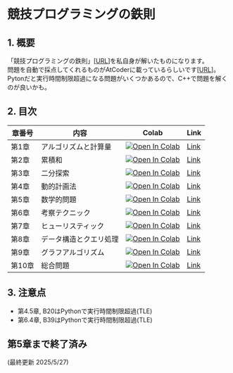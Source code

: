 # 競技プログラミングの鉄則

## 1. 概要
「競技プログラミングの鉄則」[[URL](https://book.mynavi.jp/ec/products/detail/id=131288)]を私自身が解いたものになります。<br>
問題を自動で採点してくれるものがAtCoderに載っているらしいです[[URL](https://atcoder.jp/contests/tessoku-book)]。<br>
Pytonだと実行時間制限超過になる問題がいくつかあるので、C++で問題を解くのが良いかも。

## 2. 目次
| 章番号 | 内容                                | Colab | Link |
|--------|------------------------------------|--------|--------|
| 第1章  | アルゴリズムと計算量                 | [![Open In Colab](https://colab.research.google.com/assets/colab-badge.svg)](https://colab.research.google.com/github/j329nish/Kyopro-Tessoku-Book/blob/main/chapter1.ipynb)| [Link](https://github.com/j329nish/Kyopro-Tessoku-Book/blob/main/chapter1.ipynb) |
| 第2章  | 累積和                              | [![Open In Colab](https://colab.research.google.com/assets/colab-badge.svg)](https://colab.research.google.com/github/j329nish/Kyopro-Tessoku-Book/blob/main/chapter2.ipynb)| [Link](https://github.com/j329nish/Kyopro-Tessoku-Book/blob/main/chapter2.ipynb) |
| 第3章  | 二分探索                            | [![Open In Colab](https://colab.research.google.com/assets/colab-badge.svg)](https://colab.research.google.com/github/j329nish/Kyopro-Tessoku-Book/blob/main/chapter3.ipynb)| [Link](https://github.com/j329nish/Kyopro-Tessoku-Book/blob/main/chapter3.ipynb) |
| 第4章  | 動的計画法                          | [![Open In Colab](https://colab.research.google.com/assets/colab-badge.svg)](https://colab.research.google.com/github/j329nish/Kyopro-Tessoku-Book/blob/main/chapter4.ipynb)| [Link](https://github.com/j329nish/Kyopro-Tessoku-Book/blob/main/chapter4.ipynb) |
| 第5章  | 数学的問題                          | [![Open In Colab](https://colab.research.google.com/assets/colab-badge.svg)](https://colab.research.google.com/github/j329nish/Kyopro-Tessoku-Book/blob/main/chapter5.ipynb)| [Link](https://github.com/j329nish/Kyopro-Tessoku-Book/blob/main/chapter5.ipynb) |
| 第6章  | 考察テクニック                      | [![Open In Colab](https://colab.research.google.com/assets/colab-badge.svg)](https://colab.research.google.com/github/j329nish/Kyopro-Tessoku-Book/blob/main/chapter6.ipynb)| [Link](https://github.com/j329nish/Kyopro-Tessoku-Book/blob/main/chapter6.ipynb) |
| 第7章  | ヒューリスティック                   | [![Open In Colab](https://colab.research.google.com/assets/colab-badge.svg)](https://colab.research.google.com/github/j329nish/Kyopro-Tessoku-Book/blob/main/chapter7.ipynb)| [Link](https://github.com/j329nish/Kyopro-Tessoku-Book/blob/main/chapter7.ipynb) |
| 第8章  | データ構造とクエリ処理               | [![Open In Colab](https://colab.research.google.com/assets/colab-badge.svg)](https://colab.research.google.com/github/j329nish/Kyopro-Tessoku-Book/blob/main/chapter8.ipynb)| [Link](https://github.com/j329nish/Kyopro-Tessoku-Book/blob/main/chapter8.ipynb) |
| 第9章  | グラフアルゴリズム                  | [![Open In Colab](https://colab.research.google.com/assets/colab-badge.svg)](https://colab.research.google.com/github/j329nish/Kyopro-Tessoku-Book/blob/main/chapter9.ipynb)| [Link](https://github.com/j329nish/Kyopro-Tessoku-Book/blob/main/chapter9.ipynb) |
| 第10章 | 総合問題                           | [![Open In Colab](https://colab.research.google.com/assets/colab-badge.svg)](https://colab.research.google.com/github/j329nish/Kyopro-Tessoku-Book/blob/main/chapter10.ipynb)| [Link](https://github.com/j329nish/Kyopro-Tessoku-Book/blob/main/chapter10.ipynb) |

## 3. 注意点
- 第4.5章, B20はPythonで実行時間制限超過(TLE)
- 第6.4章, B39はPythonで実行時間制限超過(TLE)

## 第5章まで終了済み

(最終更新 2025/5/27)
